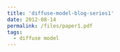 ```yaml
---
title: 'diffuse-model-blog-series1'
date: 2012-08-14
permalink: /files/paper1.pdf
tags:
  - diffuse model
---
```

